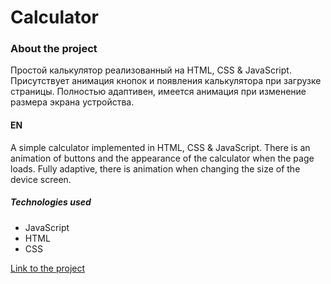 # Calculator 

### About the project
Простой калькулятор реализованный на HTML, CSS & JavaScript. Присутствует анимация кнопок и появления калькулятора при загрузке страницы. Полностью адаптивен, имеется анимация при изменение размера экрана устройства.


#### EN
A simple calculator implemented in HTML, CSS & JavaScript. There is an animation of buttons and the appearance of the calculator when the page loads. Fully adaptive, there is animation when changing the size of the device screen.

##### Technologies used
- JavaScript
- HTML
- CSS

[Link to the project](https://mestr3z.github.io/calculator/)
